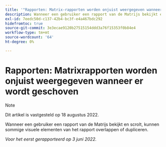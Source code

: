 ```yaml
---
title: '"Rapporten: Matrix-rapporten worden onjuist weergegeven wanneer er wordt geschoven.'''
description: Wanneer een gebruiker een rapport van de Matrijs bekijkt en scrolt, kunnen sommige visuele elementen van het rapport overlappen of dupliceren.
exl-id: 7eedc50d-c137-42b4-bc3f-e4a467bdc292
hidefromtoc: true
source-git-commit: 3e3ecae9120b27515154ddd3a76f15353f0b84e4
workflow-type: tm+mt
source-wordcount: '64'
ht-degree: 0%

---
```


# Rapporten: Matrixrapporten worden onjuist weergegeven wanneer er wordt geschoven

>[!NOTE]
>
>Dit artikel is vastgesteld op 18 augustus 2022.

Wanneer een gebruiker een rapport van de Matrijs bekijkt en scrolt, kunnen sommige visuele elementen van het rapport overlappen of dupliceren.

_Voor het eerst gerapporteerd op 3 juni 2022._
